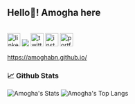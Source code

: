 
<h2 align="left">Hello👋! Amogha here</h2>


<br clear="both">
<div align="left">
  <a href="https://www.linkedin.com/in/amoghabn/" target="_blank">
    <img src="https://img.shields.io/static/v1?message=LinkedIn&logo=linkedin&label=&color=0077B5&logoColor=white&labelColor=&style=for-the-badge" height="30" alt="linkedin logo"  /></a>
  <a href="mailto:amoghabn1996@gmail.com?subject=[GitHub]%20Contact&body=Hello,"><img src="https://img.shields.io/badge/e‑mail-D14836.svg?style=for-the-badge&logo=GMail&logoColor=white" /></a>
  <a href="https://twitter.com/amoghabn/" target="_blank">
    <img src="https://img.shields.io/static/v1?message=Twitter&logo=twitter&label=&color=1DA1F2&logoColor=white&labelColor=&style=for-the-badge" height="30" alt="twitter logo"  /></a>
  <a href="https://www.instagram.com/amoghabn/" target="_blank">
    <img src="https://img.shields.io/static/v1?message=Instagram&logo=instagram&label=&color=E4405F&logoColor=white&labelColor=&style=for-the-badge" height="30"  alt="instagram logo"  /></a>
   <a href="https://amoghabn.github.io/" target="_blank">
    <img src="https://pixabay.com/photos/laptop-conference-table-mouse-work-7978588" height="30" alt="portfolio logo" /></a>
</div>


https://amoghabn.github.io/

### 📈 Github Stats

![Amogha's Stats](https://github-readme-stats.vercel.app/api?username=amoghabn&count_private=true&hide_border=true&show_icons=true&hide_title=true&theme=radical)
![Amogha's Top Langs](https://github-readme-stats.vercel.app/api/top-langs/?username=amoghabn&layout=compact&hide=php&hide_border=true&theme=radical)
